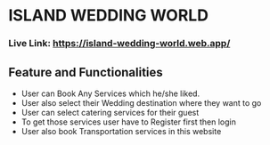 # ISLAND WEDDING WORLD
### Live Link: https://island-wedding-world.web.app/


## Feature and Functionalities

- User can Book Any Services which he/she liked.
- User also select their Wedding destination where they want to go
- User can select catering services for their guest
- To get those services user have to Register first then login
- User also book Transportation services in this website
